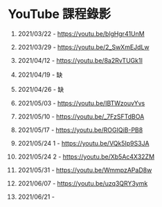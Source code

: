 # YouTube 課程錄影

1. 2021/03/22 - https://youtu.be/blgHgr41UnM

2. 2021/03/29 - https://youtu.be/2_SwXmEJdLw

3. 2021/04/12 - https://youtu.be/8a2RvTUGk1I

4. 2021/04/19 - 缺

5. 2021/04/26 - 缺

6. 2021/05/03 - https://youtu.be/IBTWzouvYvs

7. 2021/05/10 - https://youtu.be/_7FzSFTdBOA

8. 2021/05/17 - https://youtu.be/ROGIQiB-PB8

9. 2021/05/24 1 - https://youtu.be/VQk5Ip9S3JA

10. 2021/05/24 2 - https://youtu.be/Xb5Ac4X32ZM

11. 2021/05/31 - https://youtu.be/WmmpzAPaD8w

12. 2021/06/07 - https://youtu.be/uzq3QRY3ymk

13. 2021/06/21 - 
